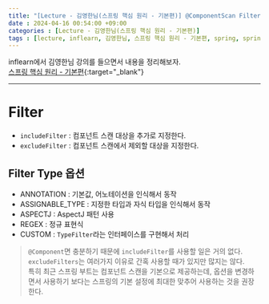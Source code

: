 ```yaml
---
title: "[Lecture - 김영한님(스프링 핵심 원리 - 기본편)] @ComponentScan Filter"
date : 2024-04-16 00:54:00 +09:00
categories : [Lecture - 김영한님(스프링 핵심 원리 - 기본편)]
tags : [lecture, inflearn, 김영한님, 스프링 핵심 원리 - 기본편, spring, spring boot, ComponentScan, Filter]
---
```


inflearn에서 김영한님 강의를 들으면서 내용을 정리해보자.   
[스프링 핵심 원리 - 기본편](https://www.inflearn.com/course/%EC%8A%A4%ED%94%84%EB%A7%81-%ED%95%B5%EC%8B%AC-%EC%9B%90%EB%A6%AC-%EA%B8%B0%EB%B3%B8%ED%8E%B8){:target="_blank"}

---

# Filter
* `includeFilter` : 컴포넌트 스캔 대상을 추가로 지정한다.
* `excludeFilter` : 컴포넌트 스캔에서 제외할 대상을 지정한다.

## Filter Type 옵션
* ANNOTATION : 기본값, 어노테이션을 인식해서 동작
* ASSIGNABLE_TYPE : 지정한 타입과 자식 타입을 인식해서 동작
* ASPECTJ : AspectJ 패턴 사용
* REGEX : 정규 표현식
* CUSTOM : `TypeFilter`라는 인터페이스를 구현해서 처리

> `@Component`면 충분하기 때문에 `includeFilter`를 사용할 일은 거의 없다.   
> `excludeFilters`는 여러가지 이유로 간혹 사용할 때가 있지만 많지는 않다.   
> 특히 최근 스프링 부트는 컴포넌트 스캔을 기본으로 제공하는데, 옵션을 변경하면서 사용하기 보다는 스프링의 기본 설정에 최대한 맞추어 사용하는 것을 권장한다.
